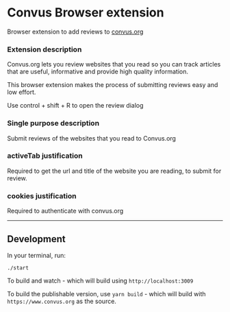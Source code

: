 # Convus Browser extension

Browser extension to add reviews to [convus.org](https://www.convus.org)

### Extension description

Convus.org lets you review websites that you read so you can track articles that are useful, informative and provide high quality information.

This browser extension makes the process of submitting reviews easy and low effort.

Use control + shift + R to open the review dialog

### Single purpose description

Submit reviews of the websites that you read to Convus.org

### activeTab justification

Required to get the url and title of the website you are reading, to submit for review.

### cookies justification

Required to authenticate with convus.org

---

## Development

In your terminal, run:

    ./start

To build and watch - which will build using `http://localhost:3009`

To build the publishable version, use `yarn build` - which will build with `https://www.convus.org` as the source.
